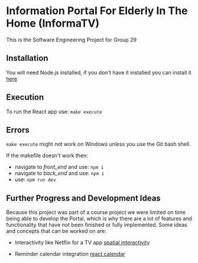 # Information Portal For Elderly In The Home (InformaTV)

This is the Software Engineering Project for Group 29

## Installation

You will need Node.js installed, if you don't have it installed you can install it [here](https://nodejs.org/en/download/current/)

## Execution

To run the React app use: `make execute`

## Errors

`make execute` might not work on Windows unless you use the Git bash shell.

If the makefile doesn't work then:

- navigate to _front_end_ and use: `npm i`
- navigate to _back_end_ and use: `npm i`
- use: `npm run dev`

## Further Progress and Development Ideas

Because this project was part of a course project we were limited on time being able to develop the Portal, which is why there are a lot of features and functionality that have not been finished or fully implemented. Some ideas and concepts that can be worked on are:

- Interactivity like Netflix for a TV app [spatial interactivity](https://github.com/NoriginMedia/react-spatial-navigation)

- Reminder calendar integration [react calendar](https://www.npmjs.com/package/react-reminder-calendar)
